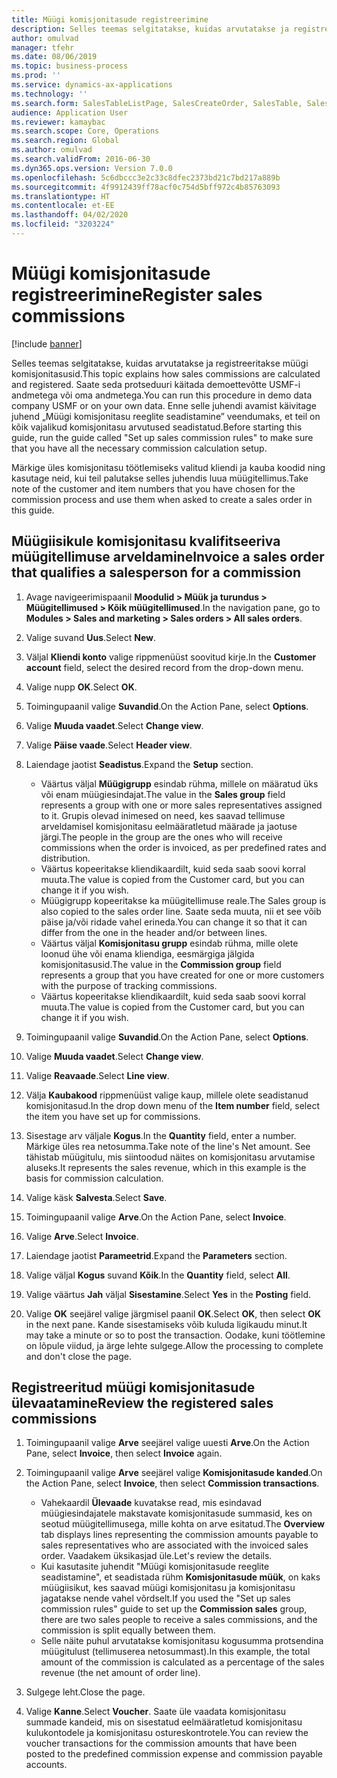 ```yaml
---
title: Müügi komisjonitasude registreerimine
description: Selles teemas selgitatakse, kuidas arvutatakse ja registreeritakse müügi komisjonitasusid.
author: omulvad
manager: tfehr
ms.date: 08/06/2019
ms.topic: business-process
ms.prod: ''
ms.service: dynamics-ax-applications
ms.technology: ''
ms.search.form: SalesTableListPage, SalesCreateOrder, SalesTable, SalesEditLines,  CustInvoiceJournal, CommissionTrans, LedgerTransVoucher
audience: Application User
ms.reviewer: kamaybac
ms.search.scope: Core, Operations
ms.search.region: Global
ms.author: omulvad
ms.search.validFrom: 2016-06-30
ms.dyn365.ops.version: Version 7.0.0
ms.openlocfilehash: 5c6dbccc3e2c33c8dfec2373bd21c7bd217a889b
ms.sourcegitcommit: 4f9912439ff78acf0c754d5bff972c4b85763093
ms.translationtype: HT
ms.contentlocale: et-EE
ms.lasthandoff: 04/02/2020
ms.locfileid: "3203224"
---
```

# <a name="register-sales-commissions"></a><span data-ttu-id="81924-103">Müügi komisjonitasude registreerimine</span><span class="sxs-lookup"><span data-stu-id="81924-103">Register sales commissions</span></span>

[!include [banner](../../includes/banner.md)]

<span data-ttu-id="81924-104">Selles teemas selgitatakse, kuidas arvutatakse ja registreeritakse müügi komisjonitasusid.</span><span class="sxs-lookup"><span data-stu-id="81924-104">This topic explains how sales commissions are calculated and registered.</span></span> <span data-ttu-id="81924-105">Saate seda protseduuri käitada demoettevõtte USMF-i andmetega või oma andmetega.</span><span class="sxs-lookup"><span data-stu-id="81924-105">You can run this procedure in demo data company USMF or on your own data.</span></span> <span data-ttu-id="81924-106">Enne selle juhendi avamist käivitage juhend „Müügi komisjonitasu reeglite seadistamine” veendumaks, et teil on kõik vajalikud komisjonitasu arvutused seadistatud.</span><span class="sxs-lookup"><span data-stu-id="81924-106">Before starting this guide, run the guide called "Set up sales commission rules" to make sure that you have all the necessary commission calculation setup.</span></span>

<span data-ttu-id="81924-107">Märkige üles komisjonitasu töötlemiseks valitud kliendi ja kauba koodid ning kasutage neid, kui teil palutakse selles juhendis luua müügitellimus.</span><span class="sxs-lookup"><span data-stu-id="81924-107">Take note of the customer and item numbers that you have chosen for the commission process and use them when asked to create a sales order in this guide.</span></span>


## <a name="invoice-a-sales-order-that-qualifies-a-salesperson-for-a-commission"></a><span data-ttu-id="81924-108">Müügiisikule komisjonitasu kvalifitseeriva müügitellimuse arveldamine</span><span class="sxs-lookup"><span data-stu-id="81924-108">Invoice a sales order that qualifies a salesperson for a commission</span></span>
1. <span data-ttu-id="81924-109">Avage navigeerimispaanil **Moodulid > Müük ja turundus > Müügitellimused > Kõik müügitellimused**.</span><span class="sxs-lookup"><span data-stu-id="81924-109">In the navigation pane, go to **Modules > Sales and marketing > Sales orders > All sales orders**.</span></span>
2. <span data-ttu-id="81924-110">Valige suvand **Uus**.</span><span class="sxs-lookup"><span data-stu-id="81924-110">Select **New**.</span></span>
3. <span data-ttu-id="81924-111">Väljal **Kliendi konto** valige rippmenüüst soovitud kirje.</span><span class="sxs-lookup"><span data-stu-id="81924-111">In the **Customer account** field, select the desired record from the drop-down menu.</span></span>
4. <span data-ttu-id="81924-112">Valige nupp **OK**.</span><span class="sxs-lookup"><span data-stu-id="81924-112">Select **OK**.</span></span>
5. <span data-ttu-id="81924-113">Toimingupaanil valige **Suvandid**.</span><span class="sxs-lookup"><span data-stu-id="81924-113">On the Action Pane, select **Options**.</span></span>
6. <span data-ttu-id="81924-114">Valige **Muuda vaadet**.</span><span class="sxs-lookup"><span data-stu-id="81924-114">Select **Change view**.</span></span>
7. <span data-ttu-id="81924-115">Valige **Päise vaade**.</span><span class="sxs-lookup"><span data-stu-id="81924-115">Select **Header view**.</span></span>
8. <span data-ttu-id="81924-116">Laiendage jaotist **Seadistus**.</span><span class="sxs-lookup"><span data-stu-id="81924-116">Expand the **Setup** section.</span></span>

    - <span data-ttu-id="81924-117">Väärtus väljal **Müügigrupp** esindab rühma, millele on määratud üks või enam müügiesindajat.</span><span class="sxs-lookup"><span data-stu-id="81924-117">The value in the **Sales group** field represents a group with one or more sales representatives assigned to it.</span></span> <span data-ttu-id="81924-118">Grupis olevad inimesed on need, kes saavad tellimuse arveldamisel komisjonitasu eelmääratletud määrade ja jaotuse järgi.</span><span class="sxs-lookup"><span data-stu-id="81924-118">The people in the group are the ones who will receive commissions when the order is invoiced, as per predefined rates and distribution.</span></span>   
    - <span data-ttu-id="81924-119">Väärtus kopeeritakse kliendikaardilt, kuid seda saab soovi korral muuta.</span><span class="sxs-lookup"><span data-stu-id="81924-119">The value is copied from the Customer card, but you can change it if you wish.</span></span>  
    - <span data-ttu-id="81924-120">Müügigrupp kopeeritakse ka müügitellimuse reale.</span><span class="sxs-lookup"><span data-stu-id="81924-120">The Sales group is also copied to the sales order line.</span></span> <span data-ttu-id="81924-121">Saate seda muuta, nii et see võib päise ja/või ridade vahel erineda.</span><span class="sxs-lookup"><span data-stu-id="81924-121">You can change it so that it can differ from the one in the header and/or between lines.</span></span>  
    - <span data-ttu-id="81924-122">Väärtus väljal **Komisjonitasu grupp** esindab rühma, mille olete loonud ühe või enama kliendiga, eesmärgiga jälgida komisjonitasusid.</span><span class="sxs-lookup"><span data-stu-id="81924-122">The value in the **Commission group** field represents a group that you have created for one or more customers with the purpose of tracking commissions.</span></span>   
    - <span data-ttu-id="81924-123">Väärtus kopeeritakse kliendikaardilt, kuid seda saab soovi korral muuta.</span><span class="sxs-lookup"><span data-stu-id="81924-123">The value is copied from the Customer card, but you can change it if you wish.</span></span>   

9. <span data-ttu-id="81924-124">Toimingupaanil valige **Suvandid**.</span><span class="sxs-lookup"><span data-stu-id="81924-124">On the Action Pane, select **Options**.</span></span>
10. <span data-ttu-id="81924-125">Valige **Muuda vaadet**.</span><span class="sxs-lookup"><span data-stu-id="81924-125">Select **Change view**.</span></span>
11. <span data-ttu-id="81924-126">Valige **Reavaade**.</span><span class="sxs-lookup"><span data-stu-id="81924-126">Select **Line view**.</span></span>
12. <span data-ttu-id="81924-127">Välja **Kaubakood** rippmenüüst valige kaup, millele olete seadistanud komisjonitasud.</span><span class="sxs-lookup"><span data-stu-id="81924-127">In the drop down menu of the **Item number** field, select the item you have set up for commissions.</span></span> 
13. <span data-ttu-id="81924-128">Sisestage arv väljale **Kogus**.</span><span class="sxs-lookup"><span data-stu-id="81924-128">In the **Quantity** field, enter a number.</span></span> <span data-ttu-id="81924-129">Märkige üles rea netosumma.</span><span class="sxs-lookup"><span data-stu-id="81924-129">Take note of the line's Net amount.</span></span> <span data-ttu-id="81924-130">See tähistab müügitulu, mis siintoodud näites on komisjonitasu arvutamise aluseks.</span><span class="sxs-lookup"><span data-stu-id="81924-130">It represents the sales revenue, which in this example is the basis for commission calculation.</span></span>  
14. <span data-ttu-id="81924-131">Valige käsk **Salvesta**.</span><span class="sxs-lookup"><span data-stu-id="81924-131">Select **Save**.</span></span>
15. <span data-ttu-id="81924-132">Toimingupaanil valige **Arve**.</span><span class="sxs-lookup"><span data-stu-id="81924-132">On the Action Pane, select **Invoice**.</span></span>
16. <span data-ttu-id="81924-133">Valige **Arve**.</span><span class="sxs-lookup"><span data-stu-id="81924-133">Select **Invoice**.</span></span>
17. <span data-ttu-id="81924-134">Laiendage jaotist **Parameetrid**.</span><span class="sxs-lookup"><span data-stu-id="81924-134">Expand the **Parameters** section.</span></span>
18. <span data-ttu-id="81924-135">Valige väljal **Kogus** suvand **Kõik**.</span><span class="sxs-lookup"><span data-stu-id="81924-135">In the **Quantity** field, select **All**.</span></span>
19. <span data-ttu-id="81924-136">Valige väärtus **Jah** väljal **Sisestamine**.</span><span class="sxs-lookup"><span data-stu-id="81924-136">Select **Yes** in the **Posting** field.</span></span>
20. <span data-ttu-id="81924-137">Valige **OK** seejärel valige järgmisel paanil **OK**.</span><span class="sxs-lookup"><span data-stu-id="81924-137">Select **OK**, then select **OK** in the next pane.</span></span> <span data-ttu-id="81924-138">Kande sisestamiseks võib kuluda ligikaudu minut.</span><span class="sxs-lookup"><span data-stu-id="81924-138">It may take a minute or so to post the transaction.</span></span> <span data-ttu-id="81924-139">Oodake, kuni töötlemine on lõpule viidud, ja ärge lehte sulgege.</span><span class="sxs-lookup"><span data-stu-id="81924-139">Allow the processing to complete and don't close the page.</span></span>  

## <a name="review-the-registered-sales-commissions"></a><span data-ttu-id="81924-140">Registreeritud müügi komisjonitasude ülevaatamine</span><span class="sxs-lookup"><span data-stu-id="81924-140">Review the registered sales commissions</span></span>
1. <span data-ttu-id="81924-141">Toimingupaanil valige **Arve** seejärel valige uuesti **Arve**.</span><span class="sxs-lookup"><span data-stu-id="81924-141">On the Action Pane, select **Invoice**, then select **Invoice** again.</span></span>
2. <span data-ttu-id="81924-142">Toimingupaanil valige **Arve** seejärel valige **Komisjonitasude kanded**.</span><span class="sxs-lookup"><span data-stu-id="81924-142">On the Action Pane, select **Invoice**, then select **Commission transactions**.</span></span>

    - <span data-ttu-id="81924-143">Vahekaardil **Ülevaade** kuvatakse read, mis esindavad müügiesindajatele makstavate komisjonitasude summasid, kes on seotud müügitellimusega, mille kohta on arve esitatud.</span><span class="sxs-lookup"><span data-stu-id="81924-143">The **Overview** tab displays lines representing the commission amounts payable to sales representatives who are associated with the invoiced sales order.</span></span> <span data-ttu-id="81924-144">Vaadakem üksikasjad üle.</span><span class="sxs-lookup"><span data-stu-id="81924-144">Let's review the details.</span></span>  
    - <span data-ttu-id="81924-145">Kui kasutasite juhendit "Müügi komisjonitasude reeglite seadistamine", et seadistada rühm **Komisjonitasude müük**, on kaks müügiisikut, kes saavad müügi komisjonitasu ja komisjonitasu jagatakse nende vahel võrdselt.</span><span class="sxs-lookup"><span data-stu-id="81924-145">If you used the "Set up sales commission rules" guide to set up the **Commission sales** group, there are two sales people to receive a sales commissions, and the commission is split equally between them.</span></span>  
    - <span data-ttu-id="81924-146">Selle näite puhul arvutatakse komisjonitasu kogusumma protsendina müügitulust (tellimuserea netosummast).</span><span class="sxs-lookup"><span data-stu-id="81924-146">In this example, the total amount of the commission is calculated as a percentage of the sales revenue (the net amount of order line).</span></span>  
3. <span data-ttu-id="81924-147">Sulgege leht.</span><span class="sxs-lookup"><span data-stu-id="81924-147">Close the page.</span></span>
4. <span data-ttu-id="81924-148">Valige **Kanne**.</span><span class="sxs-lookup"><span data-stu-id="81924-148">Select **Voucher**.</span></span> <span data-ttu-id="81924-149">Saate üle vaadata komisjonitasu summade kandeid, mis on sisestatud eelmääratletud komisjonitasu kulukontodele ja komisjonitasu ostureskontrotele.</span><span class="sxs-lookup"><span data-stu-id="81924-149">You can review the voucher transactions for the commission amounts that have been posted to the predefined commission expense and commission payable accounts.</span></span>  


